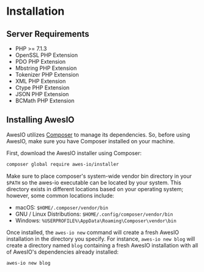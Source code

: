 # Installation

## Server Requirements

* PHP >= 7.1.3
* OpenSSL PHP Extension
* PDO PHP Extension
* Mbstring PHP Extension
* Tokenizer PHP Extension
* XML PHP Extension
* Ctype PHP Extension
* JSON PHP Extension
* BCMath PHP Extension

## Installing AwesIO

AwesIO utilizes [Composer](https://getcomposer.org/) to manage its dependencies. So, before using AwesIO, make sure you have Composer installed on your machine.

First, download the AwesIO installer using Composer:
```bash
composer global require awes-io/installer
```

Make sure to place composer's system-wide vendor bin directory in your `$PATH` so the awes-io executable can be located by your system. This directory exists in different locations based on your operating system; however, some common locations include:

- macOS: `$HOME/.composer/vendor/bin`
- GNU / Linux Distributions: `$HOME/.config/composer/vendor/bin`
- Windows: `%USERPROFILE%\AppData\Roaming\Composer\vendor\bin`

Once installed, the `awes-io new` command will create a fresh AwesIO installation in the directory you specify. For instance, `awes-io new blog` will create a directory named `blog` containing a fresh AwesIO installation with all of AwesIO's dependencies already installed:

```bash
awes-io new blog
```
